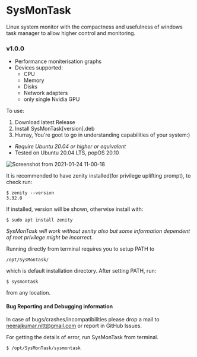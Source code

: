 # SysMonTask
Linux system monitor with the compactness and usefulness of windows task manager to allow higher control and monitoring.

### v1.0.0 
- Performance moniterisation graphs
- Devices supported:
  * CPU
  * Memory
  * Disks
  * Network adapters
  * only single Nvidia GPU

To use:
  1. Download latest Release
  2. Install SysMonTask[version].deb
  3. Hurray, You're goot to go in understanding capabilities of your system:)
 
- *Require Ubuntu 20.04 or higher or equivalent*
- Tested on Ubuntu 20.04 LTS, popOS 20.10 

![Screenshot from 2021-01-24 11-00-18](https://user-images.githubusercontent.com/48773008/105622210-7ab6a580-5e35-11eb-9a43-8f09c0efbdb2.png)

It is recommended to have zenity installed(for privilege uplifting prompt), to check run:
```
$ zenity --version
3.32.0
```
If installed, version will be shown, otherwise install with:
```
$ sudo apt install zenity
```
*SysMonTask will work without zenity also but some information dependent of root privilege might be incorrect.*

Running directly from terminal requires you to setup PATH to 
```
/opt/SysMonTask/
```
which is default installation directory.
After setting PATH, run:
```
$ sysmontask
```
from any location.

#### Bug Reporting and Debugging information
In case of bugs/crashes/incompatibilities please drop a mail to
[neerajkumar.nitt@gmail.com](url) or report in GitHub Issues.

For getting the details of error, run SysMonTask from terminal.
```
$ /opt/SysMonTask/sysmontask
```


